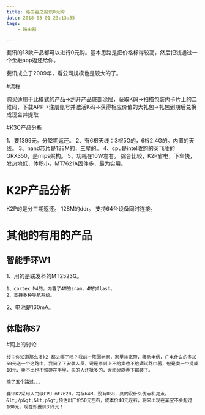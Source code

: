 ```yaml
---
title: 路由器之斐讯0元购
date: 2018-03-01 23:13:55
tags:
	- 路由器

---
```




斐讯的13款产品都可以进行0元购。基本思路是把价格标得较高，然后把钱通过一个金融app返还给你。

斐讯成立于2009年，看公司规模也是较大的了。



#流程

购买适用于此模式的产品→刮开产品底部涂层，获取K码→扫描包装内卡片上的二维码，下载APP→注册账号并激活K码→获得相应价值的大礼包→礼包到期后兑换成现金并提取

#K3C产品分析

1、要1399元。分12期返还。
2、有6根天线：3根5G的，6根2.4G的。内置的天线。
3、nand芯片是128M的，三星的。
4、cpu是intel收购的英飞凌的GRX350，是mips架构。
5、功耗在10W左右。
综合比较，K2P省电，下车快，发热地低，体积小，MT7621A固件多，最为实用。

# K2P产品分析

K2P的是分三期返还。
128M的ddr。
支持64台设备同时连接。





# 其他的有用的产品

## 智能手环W1

1、用的是联发科的MT2523G。

```
1、cortex M4的，内置了4M的sram，4M的flash。
2、支持多种导航系统。
```

2、电池是160mA。

## 体脂称S7









#网上的讨论

```
楼主你知道那么多k2 都去哪了吗？我前一阵回老家，家里装宽带，移动电信，广电什么的多加50元送一个这路由，我问了下安装人员，说是原则上不给卖也不给调试路由器，但是卖一个提成10元，卖不出也不怕砸在手里。买的人还挺多的，大部分糊弄下都装了。
```

```
撸了五个路过。。。
```

```
斐讯K2采用入门级CPU mt7620，内存64M，没有USB，真的没什么优点和亮点。&lt;/p&gt;&lt;p&gt;预估出厂价50元左右，成本价40元左右，将来出现在某宝不会超过100元，现在却要价399元！
```






